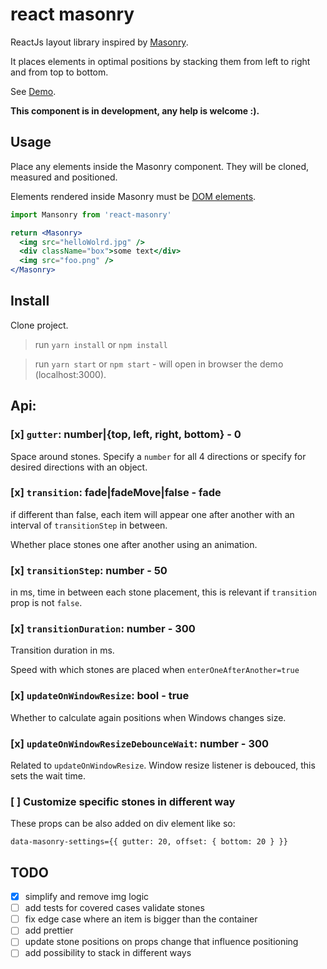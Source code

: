 # react masonry

ReactJs layout library inspired by [Masonry](https://github.com/desandro/masonry).

It places elements in optimal positions by stacking them from left to right and from top to bottom.

See [Demo](https://bogdanpetru.github.io/react-masonry/).


**This component is in development, any help is welcome :).**

## Usage

Place any elements inside the Masonry component. They will be cloned, measured and positioned.

Elements rendered inside Masonry must be [DOM elements](https://facebook.github.io/react/blog/2015/12/18/react-components-elements-and-instances.html#dom-elements).


```jsx
import Mansonry from 'react-masonry'

return <Masonry>
  <img src="helloWolrd.jpg" />
  <div className="box">some text</div>
  <img src="foo.png" />
</Masonry>
```

## Install

Clone project.

> run `yarn install` or `npm install`

> run `yarn start` or `npm start` - will open in browser the demo (localhost:3000).

## Api:

###  [x] `gutter`: number|{top, left, right, bottom} - 0

Space around stones. Specify a `number` for all 4 directions or specify for desired directions with an object.

### [x] `transition`: fade|fadeMove|false - fade

if different than false, each item will appear one after another with an interval of `transitionStep` in between.

 Whether place stones one after another using an animation.

### [x] `transitionStep`: number - 50
in ms, time in between each stone placement, this is relevant if `transition` prop is not `false`.

### [x] `transitionDuration`: number - 300

 Transition duration in ms.

 Speed with which stones are placed when `enterOneAfterAnother=true`

### [x] `updateOnWindowResize`: bool - true

 Whether to calculate again positions when Windows changes size.

### [x] `updateOnWindowResizeDebounceWait`: number - 300

Related to `updateOnWindowResize`.
Window resize listener is debouced, this sets the wait time.

### [ ] Customize specific stones in different way

 These props can be also added on div element like so:

`data-masonry-settings={{ gutter: 20, offset: { bottom: 20 } }}`


## TODO

- [x] simplify and remove img logic
- [ ] add tests for covered cases validate stones
- [ ] fix edge case where an item is bigger than the container
- [ ] add prettier
- [ ] update stone positions on props change that influence positioning
- [ ] add possibility to stack in different ways
